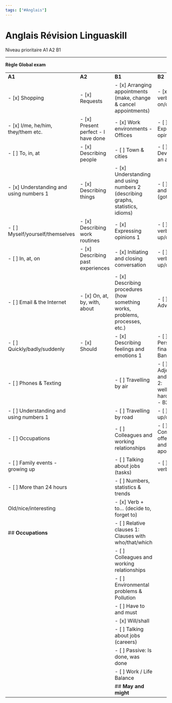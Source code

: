 ```yaml
---
tags: ["#Anglais"]
---
```

# Anglais Révision Linguaskill

Niveau prioritaire A1 A2 B1

* * *

**Règle Global exam**

|     |     |     |     |     |
| --- | --- | --- | --- | --- |
| **A1** | **A2** | **B1** | **B2** | **C1** |
| - [x] Shopping | - [x] Requests | - [x] Arranging appointments (make, change & cancel appointments) | - [x] Phrasal verbs 4 - on/off (1) | - [ ] Politics |
| - [x] I/me, he/him, they/them etc. | - [x] Present perfect - I have done | - [x] Work environments - Offices | - [ ] Expressing opinions 2 | - [ ] Giving reasons: as, because, for and with |
| - [ ] To, in, at | - [x] Describing people | - [ ] Town & cities | - [ ] Developing an argument | - [ ] Advertising |
| - [x] Understanding and using numbers 1 | - [x] Describing things | - [x] Understanding and using numbers 2 (describing graphs, statistics, idioms) | - [ ] Must and have (got) to | - [ ] Speculating and hypothesising about causes, consequences, etc. |
| - [ ] Myself/yourself/themselves | - [x] Describing work routines | - [x] Expressing opinions 1 | - [ ] Phrasal verbs 6 - up/down |     |
| - [ ] In, at, on | - [x] Describing past experiences | - [x] Initiating and closing conversation | - [ ] Phrasal verbs 6 - up/down |     |
| - [ ] Email & the Internet | - [x] On, at, by, with, about | - [x] Describing procedures (how something works, problems, processes, etc.) | - [ ] Advertising |     |
| - [ ] Quickly/badly/suddenly | - [x] Should | - [x] Describing feelings and emotions 1 | - [ ] Personal finance & Banking |     |
| - [ ] Phones & Texting |     | - [ ] Travelling by air | - [ ] Adjectives and adverbs 2: well/fast/late, hard/hardly - B2 |     |
| - [ ] Understanding and using numbers 1 |     | - [ ] Travelling by road | - [ ] up/down |     |
| - [ ] Occupations |     | - [ ] Colleagues and working relationships | - [ ] Complaining, offering help and apologising |     |
| - [ ] Family events - growing up |     | - [ ] Talking about jobs (tasks) | - [ ] Phrasal verbs 3 - out |     |
| - [ ] More than 24 hours |     | - [ ] Numbers, statistics & trends |     |     |
| Old/nice/interesting |     | - [x] Verb + to… (decide to, forget to) |     |     |
| ## **Occupations** |     | - [ ] Relative clauses 1: Clauses with who/that/which |     |     |
|     |     | - [ ] Colleagues and working relationships |     |     |
|     |     | - [ ] Environmental problems & Pollution |     |     |
|     |     | - [ ] Have to and must |     |     |
|     |     | - [x] Will/shall |     |     |
|     |     | - [ ] Talking about jobs (careers) |     |     |
|     |     | - [ ] Passive: Is done, was done |     |     |
|     |     | - [ ] Work / Life Balance |     |     |
|     |     | ## **May and might** |     |     |
